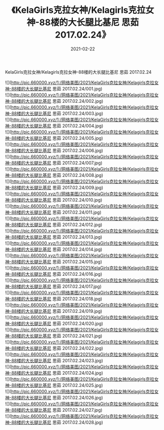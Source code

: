 ﻿---
layout: post
title:  《KelaGirls克拉女神/Kelagirls克拉女神-88楼的大长腿比基尼 思茹 2017.02.24》
date:   2021-02-22
img: http://pic.660000.xyz/1:/网络美图/2021/KelaGirls克拉女神/Kelagirls克拉女神-88楼的大长腿比基尼 思茹 2017.02.24/000.jpg
categories: [美女, 清纯, 唯美]
---

KelaGirls克拉女神/Kelagirls克拉女神-88楼的大长腿比基尼 思茹 2017.02.24

 ![](http://pic.660000.xyz/1:/网络美图/2021/KelaGirls克拉女神/Kelagirls克拉女神-88楼的大长腿比基尼 思茹 2017.02.24/001.jpg) <br>![](http://pic.660000.xyz/1:/网络美图/2021/KelaGirls克拉女神/Kelagirls克拉女神-88楼的大长腿比基尼 思茹 2017.02.24/002.jpg) <br>![](http://pic.660000.xyz/1:/网络美图/2021/KelaGirls克拉女神/Kelagirls克拉女神-88楼的大长腿比基尼 思茹 2017.02.24/003.jpg) <br>![](http://pic.660000.xyz/1:/网络美图/2021/KelaGirls克拉女神/Kelagirls克拉女神-88楼的大长腿比基尼 思茹 2017.02.24/004.jpg) <br>![](http://pic.660000.xyz/1:/网络美图/2021/KelaGirls克拉女神/Kelagirls克拉女神-88楼的大长腿比基尼 思茹 2017.02.24/005.jpg) <br>![](http://pic.660000.xyz/1:/网络美图/2021/KelaGirls克拉女神/Kelagirls克拉女神-88楼的大长腿比基尼 思茹 2017.02.24/006.jpg) <br>![](http://pic.660000.xyz/1:/网络美图/2021/KelaGirls克拉女神/Kelagirls克拉女神-88楼的大长腿比基尼 思茹 2017.02.24/007.jpg) <br>![](http://pic.660000.xyz/1:/网络美图/2021/KelaGirls克拉女神/Kelagirls克拉女神-88楼的大长腿比基尼 思茹 2017.02.24/008.jpg) <br>![](http://pic.660000.xyz/1:/网络美图/2021/KelaGirls克拉女神/Kelagirls克拉女神-88楼的大长腿比基尼 思茹 2017.02.24/009.jpg) <br>![](http://pic.660000.xyz/1:/网络美图/2021/KelaGirls克拉女神/Kelagirls克拉女神-88楼的大长腿比基尼 思茹 2017.02.24/010.jpg) <br>![](http://pic.660000.xyz/1:/网络美图/2021/KelaGirls克拉女神/Kelagirls克拉女神-88楼的大长腿比基尼 思茹 2017.02.24/011.jpg) <br>![](http://pic.660000.xyz/1:/网络美图/2021/KelaGirls克拉女神/Kelagirls克拉女神-88楼的大长腿比基尼 思茹 2017.02.24/012.jpg) <br>![](http://pic.660000.xyz/1:/网络美图/2021/KelaGirls克拉女神/Kelagirls克拉女神-88楼的大长腿比基尼 思茹 2017.02.24/013.jpg) <br>![](http://pic.660000.xyz/1:/网络美图/2021/KelaGirls克拉女神/Kelagirls克拉女神-88楼的大长腿比基尼 思茹 2017.02.24/014.jpg) <br>![](http://pic.660000.xyz/1:/网络美图/2021/KelaGirls克拉女神/Kelagirls克拉女神-88楼的大长腿比基尼 思茹 2017.02.24/015.jpg) <br>![](http://pic.660000.xyz/1:/网络美图/2021/KelaGirls克拉女神/Kelagirls克拉女神-88楼的大长腿比基尼 思茹 2017.02.24/016.jpg) <br>![](http://pic.660000.xyz/1:/网络美图/2021/KelaGirls克拉女神/Kelagirls克拉女神-88楼的大长腿比基尼 思茹 2017.02.24/017.jpg) <br>![](http://pic.660000.xyz/1:/网络美图/2021/KelaGirls克拉女神/Kelagirls克拉女神-88楼的大长腿比基尼 思茹 2017.02.24/018.jpg) <br>![](http://pic.660000.xyz/1:/网络美图/2021/KelaGirls克拉女神/Kelagirls克拉女神-88楼的大长腿比基尼 思茹 2017.02.24/019.jpg) <br>![](http://pic.660000.xyz/1:/网络美图/2021/KelaGirls克拉女神/Kelagirls克拉女神-88楼的大长腿比基尼 思茹 2017.02.24/020.jpg) <br>![](http://pic.660000.xyz/1:/网络美图/2021/KelaGirls克拉女神/Kelagirls克拉女神-88楼的大长腿比基尼 思茹 2017.02.24/021.jpg) <br>![](http://pic.660000.xyz/1:/网络美图/2021/KelaGirls克拉女神/Kelagirls克拉女神-88楼的大长腿比基尼 思茹 2017.02.24/022.jpg) <br>![](http://pic.660000.xyz/1:/网络美图/2021/KelaGirls克拉女神/Kelagirls克拉女神-88楼的大长腿比基尼 思茹 2017.02.24/023.jpg) <br>![](http://pic.660000.xyz/1:/网络美图/2021/KelaGirls克拉女神/Kelagirls克拉女神-88楼的大长腿比基尼 思茹 2017.02.24/024.jpg) <br>![](http://pic.660000.xyz/1:/网络美图/2021/KelaGirls克拉女神/Kelagirls克拉女神-88楼的大长腿比基尼 思茹 2017.02.24/025.jpg) <br>![](http://pic.660000.xyz/1:/网络美图/2021/KelaGirls克拉女神/Kelagirls克拉女神-88楼的大长腿比基尼 思茹 2017.02.24/026.jpg) <br>![](http://pic.660000.xyz/1:/网络美图/2021/KelaGirls克拉女神/Kelagirls克拉女神-88楼的大长腿比基尼 思茹 2017.02.24/027.jpg) <br>![](http://pic.660000.xyz/1:/网络美图/2021/KelaGirls克拉女神/Kelagirls克拉女神-88楼的大长腿比基尼 思茹 2017.02.24/028.jpg) <br>